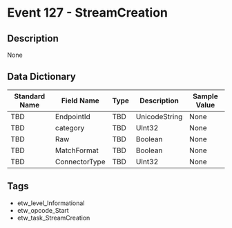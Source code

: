 # Event 127 - StreamCreation

## Description
None

## Data Dictionary
|Standard Name|Field Name|Type|Description|Sample Value|
|---|---|---|---|---|
|TBD|EndpointId|TBD|UnicodeString|None|None|
|TBD|category|TBD|UInt32|None|None|
|TBD|Raw|TBD|Boolean|None|None|
|TBD|MatchFormat|TBD|Boolean|None|None|
|TBD|ConnectorType|TBD|UInt32|None|None|

## Tags
* etw_level_Informational
* etw_opcode_Start
* etw_task_StreamCreation